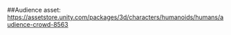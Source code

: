 ##Audience asset: https://assetstore.unity.com/packages/3d/characters/humanoids/humans/audience-crowd-8563
